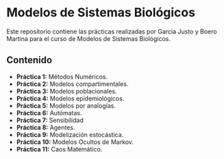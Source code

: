 # Modelos de Sistemas Biológicos
Este repositorio contiene las prácticas realizadas por Garcia Justo y Boero Martina para el curso de Modelos de Sistemas Biológicos.

## Contenido
- **Práctica 1:** Métodos Numéricos.
- **Práctica 2:** Modelos compartimentales.
- **Práctica 3:** Modelos poblacionales.
- **Práctica 4:** Modelos epidemiológicos.
- **Práctica 5:** Modelos por analogías.
- **Práctica 6:** Autómatas.
- **Práctica 7:** Sensibilidad
- **Práctica 8:** Agentes.
- **Práctica 9:** Modelización estocástica.
- **Práctica 10:** Modelos Ocultos de Markov.
- **Práctica 11:** Caos Matemático.

 
